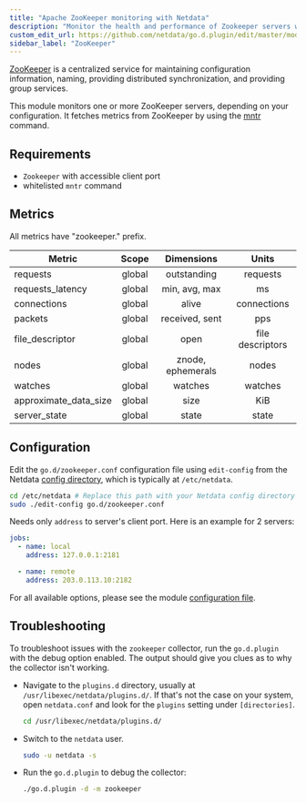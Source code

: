 ```yaml
---
title: "Apache ZooKeeper monitoring with Netdata"
description: "Monitor the health and performance of Zookeeper servers with zero configuration, per-second metric granularity, and interactive visualizations."
custom_edit_url: https://github.com/netdata/go.d.plugin/edit/master/modules/zookeeper/README.md
sidebar_label: "ZooKeeper"
---
```




[ZooKeeper](https://zookeeper.apache.org/) is a centralized service for maintaining configuration information, naming,
providing distributed synchronization, and providing group services.

This module monitors one or more ZooKeeper servers, depending on your configuration. It fetches metrics from ZooKeeper
by using the [mntr](https://zookeeper.apache.org/doc/r3.4.8/zookeeperAdmin.html#sc_zkCommands) command.

## Requirements

- `Zookeeper` with accessible client port
- whitelisted `mntr` command

## Metrics

All metrics have "zookeeper." prefix.

| Metric                | Scope  |    Dimensions     |      Units       |
|-----------------------|:------:|:-----------------:|:----------------:|
| requests              | global |    outstanding    |     requests     |
| requests_latency      | global |   min, avg, max   |        ms        |
| connections           | global |       alive       |   connections    |
| packets               | global |  received, sent   |       pps        |
| file_descriptor       | global |       open        | file descriptors |
| nodes                 | global | znode, ephemerals |      nodes       |
| watches               | global |      watches      |     watches      |
| approximate_data_size | global |       size        |       KiB        |
| server_state          | global |       state       |      state       |

## Configuration

Edit the `go.d/zookeeper.conf` configuration file using `edit-config` from the
Netdata [config directory](/docs/configure/nodes), which is typically at `/etc/netdata`.

```bash
cd /etc/netdata # Replace this path with your Netdata config directory
sudo ./edit-config go.d/zookeeper.conf
```

Needs only `address` to server's client port. Here is an example for 2 servers:

```yaml
jobs:
  - name: local
    address: 127.0.0.1:2181

  - name: remote
    address: 203.0.113.10:2182
```

For all available options, please see the
module [configuration file](https://github.com/netdata/go.d.plugin/blob/master/config/go.d/zookeeper.conf).

## Troubleshooting

To troubleshoot issues with the `zookeeper` collector, run the `go.d.plugin` with the debug option enabled. The output
should give you clues as to why the collector isn't working.

- Navigate to the `plugins.d` directory, usually at `/usr/libexec/netdata/plugins.d/`. If that's not the case on
  your system, open `netdata.conf` and look for the `plugins` setting under `[directories]`.

  ```bash
  cd /usr/libexec/netdata/plugins.d/
  ```

- Switch to the `netdata` user.

  ```bash
  sudo -u netdata -s
  ```

- Run the `go.d.plugin` to debug the collector:

  ```bash
  ./go.d.plugin -d -m zookeeper
  ```
